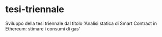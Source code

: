 # tesi-triennale
Sviluppo della tesi triennale dal titolo 'Analisi statica di Smart Contract in Ethereum: stimare i consumi di gas' 
